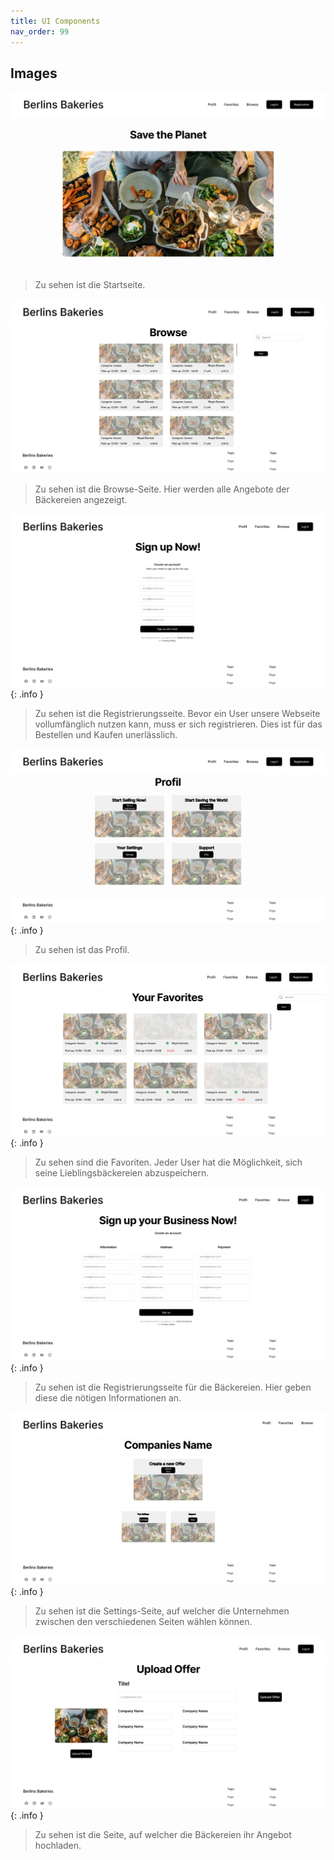 ```yaml
---
title: UI Components
nav_order: 99
---
```


## Images


![get_list_todos_sample](assets/images/1.png)
> Zu sehen ist die Startseite.
>
> 

![get_list_todos_sample](assets/images/4.png)
> Zu sehen ist die Browse-Seite. Hier werden alle Angebote der Bäckereien angezeigt.

![get_list_todos_sample](assets/images/5.png)
{: .info }
> Zu sehen ist die Registrierungsseite. Bevor ein User unsere Webseite vollumfänglich nutzen kann, muss er sich registrieren. Dies ist für das Bestellen und Kaufen unerlässlich.

![get_list_todos_sample](assets/images/2.png)
{: .info }
> Zu sehen ist das Profil.

![get_list_todos_sample](assets/images/3.png)
{: .info }
> Zu sehen sind die Favoriten. Jeder User hat die Möglichkeit, sich seine Lieblingsbäckereien abzuspeichern.

![get_list_todos_sample](assets/images/6.png)
{: .info }
> Zu sehen ist die Registrierungsseite für die Bäckereien. Hier geben diese die nötigen Informationen an.

![get_list_todos_sample](assets/images/8.png)
{: .info }
> Zu sehen ist die Settings-Seite, auf welcher die Unternehmen zwischen den verschiedenen Seiten wählen können.

![get_list_todos_sample](assets/images/7.png)
{: .info }
> Zu sehen ist die Seite, auf welcher die Bäckereien ihr Angebot hochladen.

